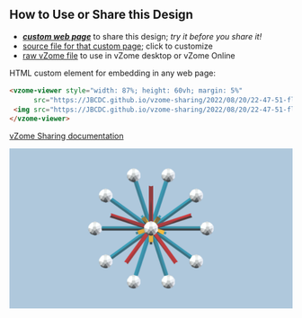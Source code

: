 
## How to Use or Share this Design

 - [***custom web page***][post] to share this design; *try it before you share it!*
 - [source file for that custom page][source]; click to customize
 - [raw vZome file][raw] to use in vZome desktop or vZome Online
 
 HTML custom element for embedding in any web page:
 ```html
<vzome-viewer style="width: 87%; height: 60vh; margin: 5%"
       src="https://JBCDC.github.io/vzome-sharing/2022/08/20/22-47-51-flower/flower.vZome" >
  <img src="https://JBCDC.github.io/vzome-sharing/2022/08/20/22-47-51-flower/flower.png" />
</vzome-viewer>
 ```

[vZome Sharing documentation](https://vzome.github.io/vzome/sharing.html#how-it-works)

![Image](<flower.png>)


[post]: <https://JBCDC.github.io/vzome-sharing/2022/08/20/flower-22-47-51.html>
[source]: <https://github.com/JBCDC/vzome-sharing/edit/main/_posts/2022-08-20-flower-22-47-51.md>
[raw]: <https://raw.githubusercontent.com/JBCDC/vzome-sharing/main/2022/08/20/22-47-51-flower/flower.vZome>